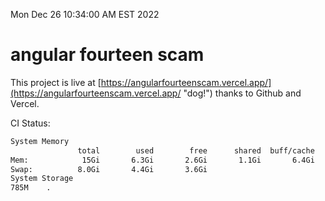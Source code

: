 Mon Dec 26 10:34:00 AM EST 2022

# angular fourteen scam


This project is live at [https://angularfourteenscam.vercel.app/](https://angularfourteenscam.vercel.app/ "dog!") thanks to Github and Vercel.

CI Status: 

```bash
System Memory
               total        used        free      shared  buff/cache   available
Mem:            15Gi       6.3Gi       2.6Gi       1.1Gi       6.4Gi       7.5Gi
Swap:          8.0Gi       4.4Gi       3.6Gi
System Storage
785M	.
```
```bash
